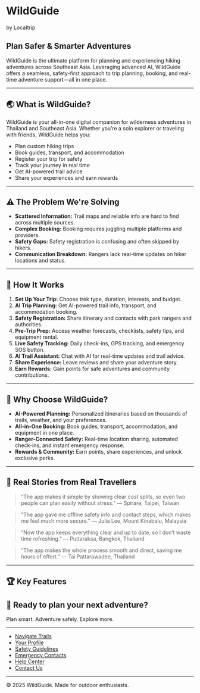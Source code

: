 # WildGuide
by Localtrip

## Plan Safer & Smarter Adventures

WildGuide is the ultimate platform for planning and experiencing hiking adventures across Southeast Asia. Leveraging advanced AI, WildGuide offers a seamless, safety-first approach to trip planning, booking, and real-time adventure support—all in one place.

---

## 🌏 What is WildGuide?
WildGuide is your all-in-one digital companion for wilderness adventures in Thailand and Southeast Asia. Whether you’re a solo explorer or traveling with friends, WildGuide helps you:
- Plan custom hiking trips
- Book guides, transport, and accommodation
- Register your trip for safety
- Track your journey in real time
- Get AI-powered trail advice
- Share your experiences and earn rewards

---

## ⚠️ The Problem We're Solving
- **Scattered Information:** Trail maps and reliable info are hard to find across multiple sources.
- **Complex Booking:** Booking requires juggling multiple platforms and providers.
- **Safety Gaps:** Safety registration is confusing and often skipped by hikers.
- **Communication Breakdown:** Rangers lack real-time updates on hiker locations and status.

---

## 🚀 How It Works
1. **Set Up Your Trip:** Choose trek type, duration, interests, and budget.
2. **AI Trip Planning:** Get AI-powered trail info, transport, and accommodation booking.
3. **Safety Registration:** Share itinerary and contacts with park rangers and authorities.
4. **Pre-Trip Prep:** Access weather forecasts, checklists, safety tips, and equipment rental.
5. **Live Safety Tracking:** Daily check-ins, GPS tracking, and emergency SOS button.
6. **AI Trail Assistant:** Chat with AI for real-time updates and trail advice.
7. **Share Experience:** Leave reviews and share your adventure story.
8. **Earn Rewards:** Gain points for safe adventures and community contributions.

---

## 🌟 Why Choose WildGuide?
- **AI-Powered Planning:** Personalized itineraries based on thousands of trails, weather, and your preferences.
- **All-in-One Booking:** Book guides, transport, accommodation, and equipment in one place.
- **Ranger-Connected Safety:** Real-time location sharing, automated check-ins, and instant emergency response.
- **Rewards & Community:** Earn points, share experiences, and unlock exclusive perks.

---

## 💬 Real Stories from Real Travellers
> “The app makes it simple by showing clear cost splits, so even two people can plan easily without stress.” — Spirare, Taipei, Taiwan

> “The app gave me offline safety info and contact steps, which makes me feel much more secure.” — Julia Lee, Mount Kinabalu, Malaysia

> “Now the app keeps everything clear and up to date, so I don’t waste time refreshing.” — Puttaraksa, Bangkok, Thailand

> “The app makes the whole process smooth and direct, saving me hours of effort.” — Tai Pattarawadee, Thailand

---

## 🏆 Key Features


## 🌄 Ready to plan your next adventure?
Plan smart. Adventure safely. Explore more.


---

- [Navigate Trails](https://wildguide.vercel.app/navigate)
- [Your Profile](https://wildguide.vercel.app/profile)
- [Safety Guidelines](https://wildguide.vercel.app/#)
- [Emergency Contacts](https://wildguide.vercel.app/#)
- [Help Center](https://wildguide.vercel.app/#)
- [Contact Us](https://wildguide.vercel.app/#)

---
© 2025 WildGuide. Made for outdoor enthusiasts.
